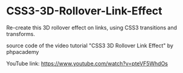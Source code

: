 # CSS3-3D-Rollover-Link-Effect
Re-create this 3D rollover effect on links, using CSS3 transitions and transforms.

source code of the video tutorial "CSS3 3D Rollover Link Effect" by phpacademy

YouTube link:
https://www.youtube.com/watch?v=pteVF5WhdOs

